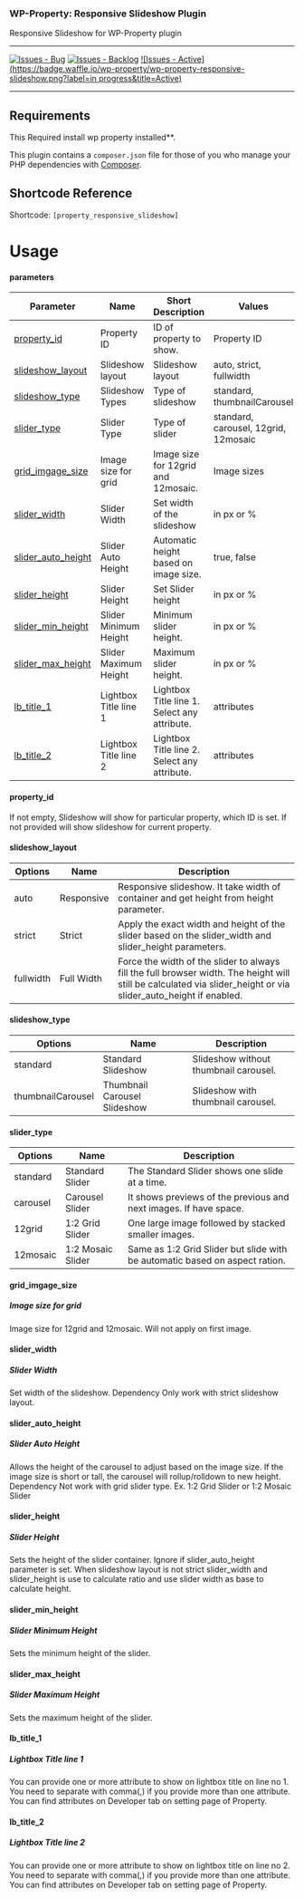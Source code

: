 ### WP-Property: Responsive Slideshow Plugin

Responsive Slideshow for WP-Property plugin

***
[![Issues - Bug](https://badge.waffle.io/wp-property/wp-property-responsive-slideshow.png?label=bug&title=Bugs)](http://waffle.io/wp-property/wp-property-responsive-slideshow)
[![Issues - Backlog](https://badge.waffle.io/wp-property/wp-property-responsive-slideshow.png?label=backlog&title=Backlog)](http://waffle.io/wp-property/wp-property-responsive-slideshow/)
[![Issues - Active](https://badge.waffle.io/wp-property/wp-property-responsive-slideshow.png?label=in progress&title=Active)](http://waffle.io/wp-property/wp-property-responsive-slideshow/)
***

## Requirements
This Required install wp property installed**.

This plugin contains a ```composer.json``` file for those of you who manage your PHP dependencies with [Composer](https://getcomposer.org).

## Shortcode Reference
Shortcode: `[property_responsive_slideshow]`
# Usage

#### parameters
Parameter                                 | Name                  | Short Description                             | Values                                | Default
---                                       | ---                   | ---                                           | ---                                   | ---
[property_id](#property_id)               | Property ID           | ID of property to show.                       | Property ID                           | Current property
[slideshow_layout](#slideshow_layout)     | Slideshow layout      | Slideshow layout                              | auto, strict, fullwidth               | auto
[slideshow_type](#slideshow_type)         | Slideshow Types       | Type of slideshow                             | standard, thumbnailCarousel           | thumbnailCarousel
[slider_type](#slider_type)               | Slider Type           | Type of slider                                | standard, carousel, 12grid, 12mosaic  |  standard
[grid_imgage_size](#grid_imgage_size)	    | Image size for grid   | Image size for 12grid and 12mosaic.           | Image sizes							  |  medium
[slider_width](#slider_width)             | Slider Width          | Set width of the slideshow                    | in px or %                            | none
[slider_auto_height](#slider_auto_height) | Slider Auto Height    | Automatic height based on image size.         | true, false                           | false
[slider_height](#slider_height)           | Slider Height         | Set Slider height                             | in px or %                            | 16:9
[slider_min_height](#slider_min_height)   | Slider Minimum Height | Minimum slider height.                        | in px or %                            | none
[slider_max_height](#slider_max_height)   | Slider Maximum Height | Maximum slider height.                        | in px or %                            | none
[lb_title_1](#lb_title_1)                 | Lightbox Title line 1 | Lightbox Title line 1. Select any attribute.  | attributes                            | none
[lb_title_2](#lb_title_2)                 | Lightbox Title line 2 | Lightbox Title line 2. Select any attribute.  | attributes                            | none


#### property_id
If not empty, Slideshow will show for particular property, which ID is set. If not provided will show slideshow for current property.

#### slideshow_layout
Options           | Name                          | Description                            
---               | ---                           | ---                                    
auto              | Responsive                    | Responsive slideshow. It take width of container and get height from height parameter.
strict            | Strict                        | Apply the exact width and height of the slider based on the slider_width and slider_height parameters.
fullwidth         | Full Width                    | Force the width of the slider to always fill the full browser width. The height will still be calculated via slider_height or via slider_auto_height if enabled.

#### slideshow_type
Options           | Name                          | Description
---               | ---                           | ---
standard          | Standard Slideshow            | Slideshow without thumbnail carousel.  
thumbnailCarousel | Thumbnail Carousel Slideshow  | Slideshow with thumbnail carousel.     

#### slider_type
Options           | Name                          | Description
---               | ---                           | ---
standard          | Standard Slider               | The Standard Slider shows one slide at a time.
carousel          | Carousel Slider               | It shows previews of the previous and next images. If have space.
12grid            | 1:2 Grid Slider               | One large image followed by stacked smaller images.
12mosaic          | 1:2 Mosaic Slider             | Same as 1:2 Grid Slider but slide with be automatic based on aspect ration.

#### grid_imgage_size
##### Image size for grid
Image size for 12grid and 12mosaic. Will not apply on first image.

#### slider_width
##### Slider Width
Set width of the slideshow. 
Dependency Only work with strict slideshow layout.

#### slider_auto_height
##### Slider Auto Height
Allows the height of the carousel to adjust based on the image size. If the image size is short or tall, the carousel will rollup/rolldown to new height.
Dependency Not work with grid slider type. Ex. 1:2 Grid Slider or 1:2 Mosaic Slider

#### slider_height
##### Slider Height
Sets the height of the slider container.
Ignore if slider_auto_height parameter is set. When slideshow layout is not strict slider_width and slider_height is use to calculate ratio and use slider width as base to calculate height.

#### slider_min_height
##### Slider Minimum Height
Sets the minimum height of the slider.

#### slider_max_height
##### Slider Maximum Height
Sets the maximum height of the slider.

#### lb_title_1
##### Lightbox Title line 1
You can provide one or more attribute to show on lightbox title on line no 1. You need to separate with comma(,) if you provide more than one attribute. You can find attributes on Developer tab on setting page of Property.

#### lb_title_2
##### Lightbox Title line 2
You can provide one or more attribute to show on lightbox title on line no 2. You need to separate with comma(,) if you provide more than one attribute. You can find attributes on Developer tab on setting page of Property.
